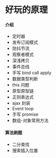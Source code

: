 # 好玩的原理

#### 介绍

- 定时器
- 发布订阅模式
- 防抖节流
- 观察者模式
- 深浅拷贝
- 事件总线
- 手写 bind call apply
- 数据类型判断
- this 问题
- 原型原型链
- 正则表达式
- ajax 封装
- Event loop
- 手写 promise
- 数组-对象常用方法

#### 算法刷题

- 二分查找
- 搜索插入位置
